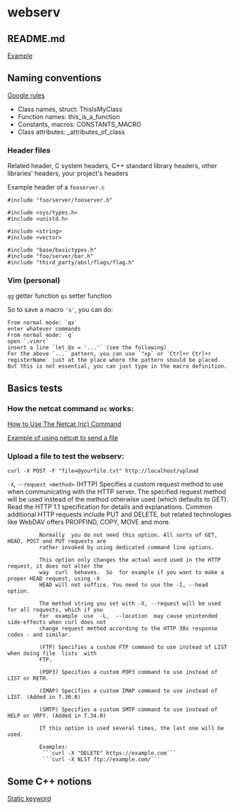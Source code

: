 # webserv

## README.md

[Example](https://github.com/github-linguist/linguist)

## Naming conventions

[Google rules](https://google.github.io/styleguide/cppguide.html)

- Class names, struct:  ThisIsMyClass
- Function names:       this\_is\_a\_function
- Constants, macros:    CONSTANTS\_MACRO
- Class attributes:     \_attributes\_of\_class

### Header files
Related header, C system headers, C++ standard library headers, other libraries' headers, your project's headers

Example header of a `fooserver.c`
```
#include "foo/server/fooserver.h"

#include <sys/types.h>
#include <unistd.h>

#include <string>
#include <vector>

#include "base/basictypes.h"
#include "foo/server/bar.h"
#include "third_party/absl/flags/flag.h"
```
### Vim (personal)

`qg` getter function
`qs` setter function

So to save a macro `'x'`, you can do:

    From normal mode: `qx`
    enter whatever commands
    From normal mode: `q`
    open `.vimrc`
    insert a line `let @x = '...'` (see the following)
    For the above `...` pattern, you can use `"xp` or `Ctrl+r Ctrl+r registerName` just at the place where the pattern should be placed. But this is not essential, you can just type in the macro definition.

## Basics tests

### How the netcat command ```nc``` works:

[How to Use The Netcat (nc) Command](https://nooblinux.com/how-to-use-netcat/)

[Example of using netcqt to send a file](https://stackoverflow.com/questions/4238809/example-of-multipart-form-data)

### Upload a file to test the webserv:

```console
curl -X POST -F "file=@yourfile.txt" http://localhost/upload
```

```-X```, ```--request <method>```
              (HTTP) Specifies a custom request method to use when communicating with the HTTP server.
              The specified request method will be used instead of the method  otherwise  used  (which
              defaults  to  GET). Read the HTTP 1.1 specification for details and explanations. Common
              additional HTTP requests include PUT and DELETE, but related  technologies  like  WebDAV
              offers PROPFIND, COPY, MOVE and more.

              Normally  you do not need this option. All sorts of GET, HEAD, POST and PUT requests are
              rather invoked by using dedicated command line options.

              This option only changes the actual word used in the HTTP request, it does not alter the
              way  curl  behaves.  So  for example if you want to make a proper HEAD request, using -X
              HEAD will not suffice. You need to use the -I, --head option.

              The method string you set with -X, --request will be used for all requests, which if you
              for  example  use  -L,  --location  may cause unintended side-effects when curl does not
              change request method according to the HTTP 30x response codes - and similar.

              (FTP) Specifies a custom FTP command to use instead of LIST when doing file  lists  with
              FTP.

              (POP3) Specifies a custom POP3 command to use instead of LIST or RETR.

              (IMAP) Specifies a custom IMAP command to use instead of LIST. (Added in 7.30.0)

              (SMTP) Specifies a custom SMTP command to use instead of HELP or VRFY. (Added in 7.34.0)

              If this option is used several times, the last one will be used.

              Examples:
               ```curl -X "DELETE" https://example.com```
               ```curl -X NLST ftp://example.com/```


## Some C++ notions

[Static keyword](https://stackoverflow.com/questions/15235526/the-static-keyword-and-its-various-uses-in-c)
